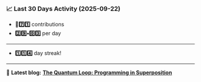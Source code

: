 <!--START_STATS-->
### 📈 Last 30 Days Activity (2025-09-22)  
- **🎱7️⃣1️⃣** contributions  
- **2️⃣9️⃣•0️⃣3️⃣** per day
---
- **1️⃣1️⃣4️⃣** day streak!
---
📝 **Latest blog:** [**The Quantum Loop: Programming in Superposition**](https://andriak.com/blog/quantum-loop)
<!--END_STATS-->
